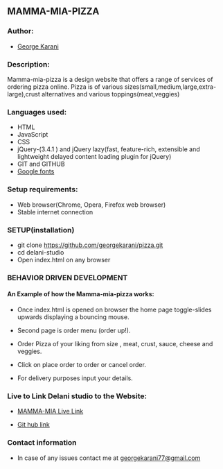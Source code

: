 ## MAMMA-MIA-PIZZA

### Author:
* [George Karani](https://github.com/georgekarani)


### Description:
Mamma-mia-pizza is a design website that offers a range of services of ordering pizza online. Pizza is of various sizes(small,medium,large,extra-large),crust alternatives and various toppings(meat,veggies)

### Languages used:
* HTML
* JavaScript
* CSS
* jQuery-(3.4.1 ) and jQuery lazy(fast, feature-rich, extensible and lightweight delayed content loading plugin for jQuery)
* GIT and GITHUB
* [Google fonts](https://fonts.google.com/)

### Setup requirements:
* Web browser(Chrome, Opera, Firefox web browser)
* Stable internet connection

### SETUP(installation)
* git clone https://github.com/georgekarani/pizza.git
* cd delani-studio
* Open index.html on any browser

### BEHAVIOR DRIVEN DEVELOPMENT
#### An Example of how the Mamma-mia-pizza works:

* Once index.html is opened on browser the home page toggle-slides upwards displaying a bouncing mouse.

* Second page is order menu (order up!).

* Order Pizza of your liking from size , meat, crust, sauce, cheese and veggies.

* Click on place order  to order or cancel order.

* For delivery purposes input your details.

### Live to Link Delani studio to the Website:
* [MAMMA-MIA Live Link](https://georgekarani.github.io/pizza/)

* [Git hub link](https://github.com/georgekarani/Pizza)


### Contact information
* In case of any issues contact me at georgekarani77@gmail.com

